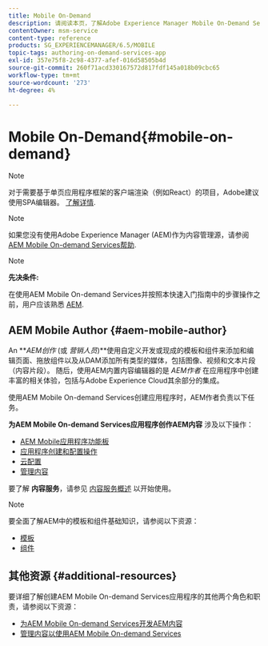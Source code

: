 ```yaml
---
title: Mobile On-Demand
description: 请阅读本页，了解Adobe Experience Manager Mobile On-Demand Services作者的角色和职责。
contentOwner: msm-service
content-type: reference
products: SG_EXPERIENCEMANAGER/6.5/MOBILE
topic-tags: authoring-on-demand-services-app
exl-id: 357e75f8-2c98-4377-afef-016d58505b4d
source-git-commit: 260f71acd330167572d817fdf145a018b09cbc65
workflow-type: tm+mt
source-wordcount: '273'
ht-degree: 4%

---
```


# Mobile On-Demand{#mobile-on-demand}

>[!NOTE]
>
>对于需要基于单页应用程序框架的客户端渲染（例如React）的项目，Adobe建议使用SPA编辑器。 [了解详情](/help/sites-developing/spa-overview.md).

>[!NOTE]
>
>如果您没有使用Adobe Experience Manager (AEM)作为内容管理源，请参阅 [AEM Mobile On-demand Services帮助](https://helpx.adobe.com/digital-publishing-solution/topics.html).

>[!NOTE]
>
>**先决条件:**
>
>在使用AEM Mobile On-demand Services并按照本快速入门指南中的步骤操作之前，用户应该熟悉 [AEM](/help/sites-deploying/deploy.md).

## AEM Mobile Author {#aem-mobile-author}

An ***AEM创作* (或 *营销人员*)**使用自定义开发或现成的模板和组件来添加和编辑页面、拖放组件以及从DAM添加所有类型的媒体，包括图像、视频和文本片段（内容片段）。 随后，使用AEM内置内容编辑器的是 *AEM作者* 在应用程序中创建丰富的相关体验，包括与Adobe Experience Cloud其余部分的集成。

使用AEM Mobile On-demand Services创建应用程序时，AEM作者负责以下任务。

**为AEM Mobile On-demand Services应用程序创作AEM内容** 涉及以下操作：

* [AEM Mobile应用程序功能板](/help/mobile/mobile-apps-ondemand-application-dashboard.md)
* [应用程序创建和配置操作](/help/mobile/mobile-apps-ondemand-application-create-configure-action.md)
* [云配置](/help/mobile/mobile-on-demand-associating-an-on-demand-app-to-cloud-configuration.md)
* [管理内容](/help/mobile/mobile-apps-ondemand-manage-content-ondemand.md)

要了解 **内容服务**，请参见 [内容服务概述](/help/mobile/develop-content-as-a-service.md) 以开始使用。

>[!NOTE]
>
>要全面了解AEM中的模板和组件基础知识，请参阅以下资源：
>
>* [模板](/help/sites-developing/templates.md)
>* [组件](/help/sites-developing/components.md)
>

## 其他资源 {#additional-resources}

要详细了解创建AEM Mobile On-demand Services应用程序的其他两个角色和职责，请参阅以下资源：

* [为AEM Mobile On-demand Services开发AEM内容](/help/mobile/aem-mobile-on-demand.md)
* [管理内容以使用AEM Mobile On-demand Services](/help/mobile/aem-mobile.md)
